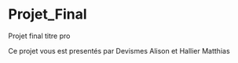 # Projet_Final
Projet final titre pro 

Ce projet vous est presentés par Devismes Alison et Hallier Matthias
